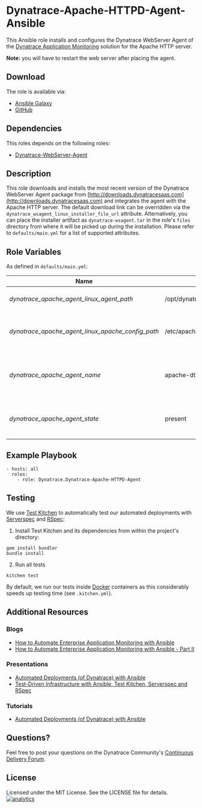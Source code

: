 # Dynatrace-Apache-HTTPD-Agent-Ansible

This Ansible role installs and configures the Dynatrace WebServer Agent of the [Dynatrace Application Monitoring](http://www.dynatrace.com/en/products/application-monitoring.html) solution for the Apache HTTP server.

**Note:** you will have to restart the web server after placing the agent.

## Download

The role is available via:

- [Ansible Galaxy](https://galaxy.ansible.com/list#/roles/5321)
- [GitHub](https://github.com/Dynatrace/Dynatrace-Apache-HTTPD-Agent-Ansible)

## Dependencies

This roles depends on the following roles:

- [Dynatrace-WebServer-Agent](https://galaxy.ansible.com/list#/roles/5324)

## Description

This role downloads and installs the most recent version of the Dynatrace WebServer Agent package from [http://downloads.dynatracesaas.com](http://downloads.dynatracesaas.com) and integrates the agent with the Apache HTTP server. The default download link can be overridden via the `dynatrace_wsagent_linux_installer_file_url` attribute. Alternatively, you can place the installer artifact as `dynatrace-wsagent.tar` in the role's `files` directory from where it will be picked up during the installation. Please refer to `defaults/main.yml` for a list of supported attributes.

## Role Variables

As defined in ```defaults/main.yml```:

| Name                                              | Default                                  | Description |
|---------------------------------------------------|------------------------------------------|-------------|
| *dynatrace_apache_agent_linux_agent_path*         | /opt/dynatrace/agent/lib64/libdtagent.so | The path to the Agent library. |
| *dynatrace_apache_agent_linux_apache_config_path* | /etc/apache2/apache2.conf                | The path to the Apache HTTP server's config file. |
| *dynatrace_apache_agent_name*                     | apache-dtwsagent                         | The name the Web Server Agent as it appears in Dynatrace. |
| *dynatrace_apache_agent_state*                    | present                                  | Whether the Agent shall be ```present``` or ```absent```. |

## Example Playbook

```
- hosts: all
  roles:
    - role: Dynatrace.Dynatrace-Apache-HTTPD-Agent
```

## Testing

We use [Test Kitchen](http://kitchen.ci) to automatically test our automated deployments with [Serverspec](http://serverspec.org) and [RSpec](http://rspec.info/):

1) Install Test Kitchen and its dependencies from within the project's directory:

```
gem install bundler
bundle install
```

2) Run all tests

```
kitchen test
```

By default, we run our tests inside [Docker](https://www.docker.com/) containers as this considerably speeds up testing time (see `.kitchen.yml`).

## Additional Resources

### Blogs

- [How to Automate Enterprise Application Monitoring with Ansible](http://apmblog.dynatrace.com/2015/03/04/how-to-automate-enterprise-application-monitoring-with-ansible/)
- [How to Automate Enterprise Application Monitoring with Ansible - Part II](http://apmblog.dynatrace.com/2015/04/23/how-to-automate-enterprise-application-monitoring-with-ansible-part-ii/)

### Presentations

- [Automated Deployments (of Dynatrace) with Ansible](http://www.slideshare.net/MartinEtmajer/automated-deployments-with-ansible)
- [Test-Driven Infrastructure with Ansible, Test Kitchen, Serverspec and RSpec](http://www.slideshare.net/MartinEtmajer/testing-ansible-roles-with-test-kitchen-serverspec-and-rspec-48185017)

### Tutorials

- [Automated Deployments (of Dynatrace) with Ansible](https://community.compuwareapm.com/community/display/LEARN/Tutorials+on+Automated+Deployments#TutorialsonAutomatedDeployments-ansible)

## Questions?

Feel free to post your questions on the Dynatrace Community's [Continuous Delivery Forum](https://answers.dynatrace.com/spaces/148/open-q-a_2.html?topics=continuous%20delivery).

## License

Licensed under the MIT License. See the LICENSE file for details.
[![analytics](https://www.google-analytics.com/collect?v=1&t=pageview&_s=1&dl=https%3A%2F%2Fgithub.com%2FdynaTrace&dp=%2FDynatrace-Apache-HTTPD-Agent-Ansible&dt=Dynatrace-Apache-HTTPD-Agent-Ansible&_u=Dynatrace~&cid=github.com%2FdynaTrace&tid=UA-54510554-5&aip=1)]()

